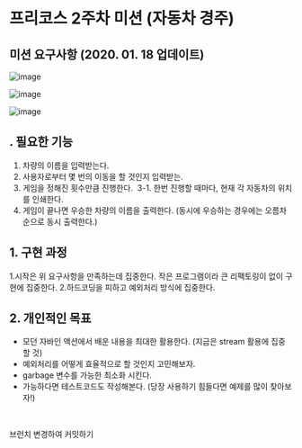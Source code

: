 # 프리코스 2주차 미션 (자동차 경주)

## 미션 요구사항 (2020. 01. 18 업데이트)
![image](https://user-images.githubusercontent.com/47850258/72633045-f8321500-399a-11ea-9d22-f71f43f9ec1a.png)

![image](https://user-images.githubusercontent.com/47850258/72633119-20217880-399b-11ea-8665-03f42637eab8.png)

![image](https://user-images.githubusercontent.com/47850258/72633105-18fa6a80-399b-11ea-9321-e6d25d14884b.png)

##  . 필요한 기능
1. 차량의 이름을 입력받는다.<br>
2. 사용자로부터 몇 번의 이동을 할 것인지 입력받는.<br>
3. 게임을 정해진 횟수만큼 진행한다.
&nbsp;3-1. 한번 진행할 때마다, 현재 각 자동차의 위치를 인쇄한다.
4. 게임이 끝나면 우승한 차량의 이름을 출력한다. (동시에 우승하는 경우에는 오름차순으로 동시 출력한다.)<br>

## 1. 구현 과정
1.시작은 위 요구사항을 만족하는데 집중한다. 작은 프로그램이라 큰 리팩토링이 없이 구현에 집중한다.
2.하드코딩을 피하고 예외처리 방식에 집중한다.

## 2. 개인적인 목표
<ul>
<li>모던 자바인 액션에서 배운 내용을 최대한 활용한다. (지금은 stream 활용에 집중할 것)</li>
<li>예외처리를 어떻게 효율적으로 할 것인지 고민해보자.</li>
<li>garbage 변수를 가능한 최소화 시킨다.</li>
<li>가능하다면 테스트코드도 작성해본다. (당장 사용하기 힘들다면 예제를 많이 찾아보자!)</li>
</ul><br>

브런치 변경하여 커밋하기
